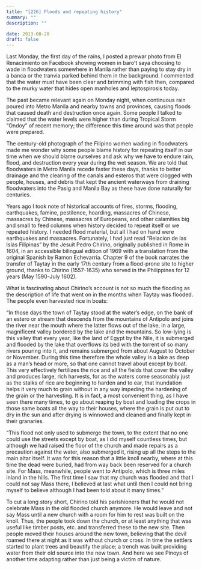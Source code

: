 ```yaml
---
title: "[226] Floods and repeating history"
summary: ""
description: ""

date: 2013-08-20
draft: false
---
```


Last Monday, the first day of the rains, I posted a prewar photo from El Renacimiento on Facebook showing women in  baro’t  saya  choosing to wade in floodwaters somewhere in Manila rather than paying to stay dry in a banca or the  tranvia  parked behind them in the background. I commented that the water must have been clear and brimming with fish then, compared to the murky water that hides open manholes and leptospirosis today.

The past became relevant again on Monday night, when continuous rain poured into Metro Manila and nearby towns and provinces, causing floods that caused death and destruction once again. Some people I talked to claimed that the water levels were higher than during Tropical Storm “Ondoy” of recent memory; the difference this time around was that people were prepared.

The century-old photograph of the Filipino women wading in floodwaters made me wonder why some people blame history for repeating itself in our time when we should blame ourselves and ask why we have to endure rain, flood, and destruction every year during the wet season. We are told that floodwaters in Metro Manila recede faster these days, thanks to better drainage and the clearing of the canals and esteros that were clogged with people, houses, and debris that kept the ancient waterways from draining floodwaters into the Pasig and Manila Bay as these have done naturally for centuries.

Years ago I took note of historical accounts of fires, storms, flooding, earthquakes, famine, pestilence, hoarding, massacres of Chinese, massacres by Chinese, massacres of Europeans, and other calamities big and small to feed columns when history decided to repeat itself or we repeated history. I needed flood material, but all I had on hand were earthquakes and massacres. Fortunately, I had just read “Relacion de las Islas Filipinas” by the Jesuit Pedro Chirino, originally published in Rome in 1604, in an accessible bilingual edition of 1969 with a translation from the original Spanish by Ramon Echevarria. Chapter 9 of the book narrates the transfer of Taytay in the early 17th century from a flood-prone site to higher ground, thanks to Chirino (1557-1635) who served in the Philippines for 12 years (May 1590-July 1602).

What is fascinating about Chirino’s account is not so much the flooding as the description of life that went on in the months when Taytay was flooded. The people even harvested rice in boats:

“In those days the town of Taytay stood at the water’s edge, on the bank of an estero or stream that descends from the mountains of Antipolo and joins the river near the mouth where the latter flows out of the lake, in a large, magnificent valley bordered by the lake and the mountains. So low-lying is this valley that every year, like the land of Egypt by the Nile, it is submerged and flooded by the lake that overflows its bed with the torrent of so many rivers pouring into it, and remains submerged from about August to October or November. During this time therefore the whole valley is a lake as deep as a man’s head or more, so that one cannot travel about except by boat. This very effectively fertilizes the rice and all the fields that cover the valley and produces large, rich harvests, for as the waters come seasonably just as the stalks of rice are beginning to harden and to ear, that inundation helps it very much to grain without in any way impeding the hardening of the grain or the harvesting. It is in fact, a most convenient thing, as I have seen there many times, to go about reaping by boat and loading the crops in those same boats all the way to their houses, where the grain is put out to dry in the sun and after drying is winnowed and cleaned and finally kept in their granaries.

“This flood not only used to submerge the town, to the extent that no one could use the streets except by boat, as I did myself countless times, but although we had raised the floor of the church and made repairs as a precaution against the water, also submerged it, rising up all the steps to the main altar itself. It was for this reason that a little knoll nearby, where at this time the dead were buried, had from way back been reserved for a church site. For Mass, meanwhile, people went to Antipolo, which is three miles inland in the hills. The first time I saw that my church was flooded and that I could not say Mass there, I believed at last what until then I could not bring myself to believe although I had been told about it many times.”

To cut a long story short, Chirino told his parishioners that he would not celebrate Mass in the old flooded church anymore. He would leave and not say Mass until a new church with a room for him to rest was built on the knoll. Thus, the people took down the church, or at least anything that was useful like timber posts, etc. and transferred these to the new site. Then people moved their houses around the new town, believing that the devil roamed there at night as it was without church or cross. In time the settlers started to plant trees and beautify the place; a trench was built providing water from their old source into the new town. And here we see Pinoys of another time adapting rather than just being a victim of nature.
